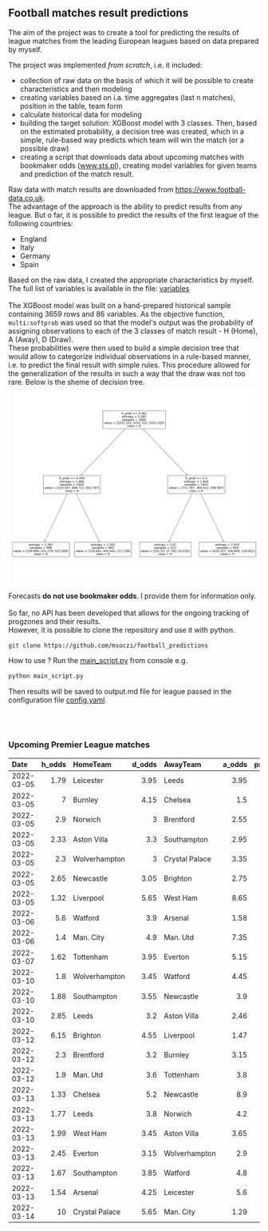 ## Football matches result predictions

The aim of the project was to create a tool for predicting the results of league matches from the leading European leagues based on data prepared by myself.

The project was implemented _from scratch_, i.e. it included:
- collection of raw data on the basis of which it will be possible to create characteristics and then modeling
- creating variables based on i.a. time aggregates (last n matches), position in the table, team form
- calculate historical data for modeling
- building the target solution: XGBoost model with 3 classes. Then, based on the estimated probability, a decision tree was created, which in a simple, rule-based way predicts which team will win the match (or a possible draw)
- creating a script that downloads data about upcoming matches with bookmaker odds (www.sts.pl), creating model variables for given teams and prediction of the match result.

Raw data with match results are downloaded from https://www.football-data.co.uk. <br>
The advantage of the approach is the ability to predict results from any league. But o far, it is possible to predict the results of the first league of the following countries:
- England
- Italy
- Germany
- Spain

Based on the raw data, I created the appropriate characteristics by myself. The full list of variables is available in the file: <a href="model/variables.md">variables</a>
<br>
<br>
The XGBoost model was built on a hand-prepared historical sample containing 3659 rows and 86 variables. As the objective function, `multi:softprob` was used so that the model's output was the probability of assigning observations to each of the 3 classes of match result - H (Home), A (Away), D (Draw).
<br>
These probabilities were then used to build a simple decision tree that would allow to categorize individual observations in a rule-based manner, i.e. to predict the final result with simple rules. This procedure allowed for the generalization of the results in such a way that the draw was not too rare. Below is the sheme of decision tree.
<br>
![tree](model/img_tree.PNG)

Forecasts **do not use bookmaker odds**. I provide them for information only.
<br>
<br>
So far, no API has been developed that allows for the ongoing tracking of progzones and their results.
<br>
However, it is possible to clone the repository and use it with python.
```sh
git clone https://github.com/msoczi/football_predictions
```
How to use ?
Run the <a href="main_script.py">main_script.py</a> from console e.g. 
```sh
python main_script.py
```
Then results will be saved to output.md file for league passed in the configuration file <a href="config.yaml">config.yaml</a>.


<br>
<br>
 
### Upcoming Premier League matches

| Date       |   h_odds   | HomeTeam       |   d_odds   | AwayTeam       |   a_odds   |   pr_h_won |   pr_draw |   pr_a_won | prediction   |
|:-----------|-----------:|:---------------|-----------:|:---------------|-----------:|-----------:|----------:|-----------:|:-------------|
| 2022-03-05 |       1.79 | Leicester      |       3.95 | Leeds          |       3.95 |     0.3822 |    0.3797 |     0.2381 | D            |
| 2022-03-05 |       7    | Burnley        |       4.15 | Chelsea        |       1.5  |     0.2158 |    0.2129 |     0.5714 | A            |
| 2022-03-05 |       2.9  | Norwich        |       3    | Brentford      |       2.55 |     0.4405 |    0.329  |     0.2304 | D            |
| 2022-03-05 |       2.33 | Aston Villa    |       3.3  | Southampton    |       2.95 |     0.2962 |    0.2584 |     0.4454 | A            |
| 2022-03-05 |       2.3  | Wolverhampton  |       3    | Crystal Palace |       3.35 |     0.5119 |    0.2903 |     0.1978 | H            |
| 2022-03-05 |       2.65 | Newcastle      |       3.05 | Brighton       |       2.75 |     0.4898 |    0.2935 |     0.2167 | H            |
| 2022-03-05 |       1.32 | Liverpool      |       5.65 | West Ham       |       8.65 |     0.8013 |    0.1025 |     0.0962 | H            |
| 2022-03-06 |       5.6  | Watford        |       3.9  | Arsenal        |       1.58 |     0.1582 |    0.2049 |     0.6368 | A            |
| 2022-03-06 |       1.4  | Man. City      |       4.9  | Man. Utd       |       7.35 |     0.739  |    0.1285 |     0.1325 | H            |
| 2022-03-07 |       1.62 | Tottenham      |       3.95 | Everton        |       5.15 |     0.5092 |    0.3189 |     0.1719 | H            |
| 2022-03-10 |       1.8  | Wolverhampton  |       3.45 | Watford        |       4.45 |     0.6207 |    0.2446 |     0.1347 | H            |
| 2022-03-10 |       1.88 | Southampton    |       3.55 | Newcastle      |       3.9  |     0.3589 |    0.2847 |     0.3564 | A            |
| 2022-03-10 |       2.85 | Leeds          |       3.2  | Aston Villa    |       2.46 |     0.2754 |    0.3365 |     0.3881 | D            |
| 2022-03-12 |       6.15 | Brighton       |       4.55 | Liverpool      |       1.47 |     0.1001 |    0.2167 |     0.6832 | A            |
| 2022-03-12 |       2.3  | Brentford      |       3.2  | Burnley        |       3.15 |     0.3002 |    0.2999 |     0.3999 | D            |
| 2022-03-12 |       1.9  | Man. Utd       |       3.6  | Tottenham      |       3.8  |     0.6837 |    0.1846 |     0.1317 | H            |
| 2022-03-13 |       1.33 | Chelsea        |       5.2  | Newcastle      |       8.9  |     0.4957 |    0.2274 |     0.2769 | H            |
| 2022-03-13 |       1.77 | Leeds          |       3.8  | Norwich        |       4.2  |     0.4597 |    0.3157 |     0.2246 | D            |
| 2022-03-13 |       1.99 | West Ham       |       3.45 | Aston Villa    |       3.65 |     0.5648 |    0.2755 |     0.1597 | H            |
| 2022-03-13 |       2.45 | Everton        |       3.15 | Wolverhampton  |       2.9  |     0.2903 |    0.2999 |     0.4098 | D            |
| 2022-03-13 |       1.67 | Southampton    |       3.85 | Watford        |       4.8  |     0.6292 |    0.241  |     0.1298 | H            |
| 2022-03-13 |       1.54 | Arsenal        |       4.25 | Leicester      |       5.6  |     0.5902 |    0.301  |     0.1088 | H            |
| 2022-03-14 |      10    | Crystal Palace |       5.65 | Man. City      |       1.29 |     0.1443 |    0.2148 |     0.6409 | A            |
